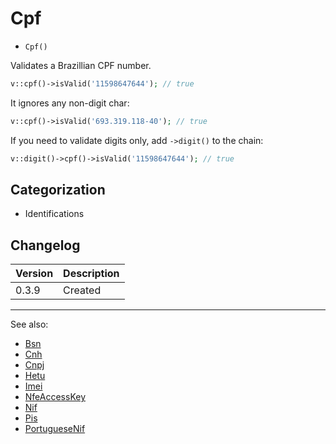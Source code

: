 # Cpf

- `Cpf()`

Validates a Brazillian CPF number.

```php
v::cpf()->isValid('11598647644'); // true
```

It ignores any non-digit char:

```php
v::cpf()->isValid('693.319.118-40'); // true
```

If you need to validate digits only, add `->digit()` to
the chain:

```php
v::digit()->cpf()->isValid('11598647644'); // true
```

## Categorization

- Identifications

## Changelog

Version | Description
--------|-------------
  0.3.9 | Created

***
See also:

- [Bsn](Bsn.md)
- [Cnh](Cnh.md)
- [Cnpj](Cnpj.md)
- [Hetu](Hetu.md)
- [Imei](Imei.md)
- [NfeAccessKey](NfeAccessKey.md)
- [Nif](Nif.md)
- [Pis](Pis.md)
- [PortugueseNif](PortugueseNif.md)

